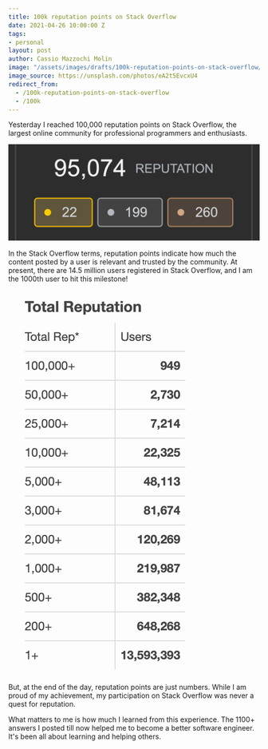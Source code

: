 ```yaml
---
title: 100k reputation points on Stack Overflow
date: 2021-04-26 10:00:00 Z
tags:
- personal
layout: post
author: Cassio Mazzochi Molin
image: "/assets/images/drafts/100k-reputation-points-on-stack-overflow/cover.jpg"
image_source: https://unsplash.com/photos/eA2t5EvcxU4
redirect_from:
  - /100k-reputation-points-on-stack-overflow
  - /100k
---
```


Yesterday I reached 100,000 reputation points on Stack Overflow, the largest online community for professional programmers and enthusiasts.

![100k](/assets/images/drafts/100k-reputation-points-on-stack-overflow/100k.png "100k")

In the Stack Overflow terms, reputation points indicate how much the content posted by a user is relevant and trusted by the community.
At present, there are 14.5 million users registered in Stack Overflow, and I am the 1000th user to hit this milestone!

![user-reputation](/assets/images/drafts/100k-reputation-points-on-stack-overflow/user-reputation.png "Users")

But, at the end of the day, reputation points are just numbers. While I am proud of my achievement, my participation on Stack Overflow was never a quest for reputation.

What matters to me is how much I learned from this experience. The 1100+ answers I posted till now helped me to become a better software engineer. It's been all about learning and helping others.
